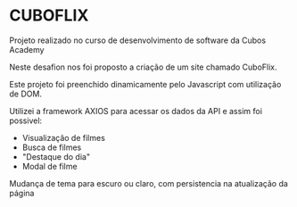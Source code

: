 # CUBOFLIX

Projeto realizado no curso de desenvolvimento de software da Cubos Academy

Neste desafion nos foi proposto a criação de um site chamado CuboFlix.

Este projeto foi preenchido dinamicamente pelo Javascript com utilização de DOM.

Utilizei a framework AXIOS para acessar os dados da API e assim foi possivel:

- Visualização de filmes
- Busca de filmes
- "Destaque do dia"
- Modal de filme


Mudança de tema para escuro ou claro, com persistencia na atualização da página